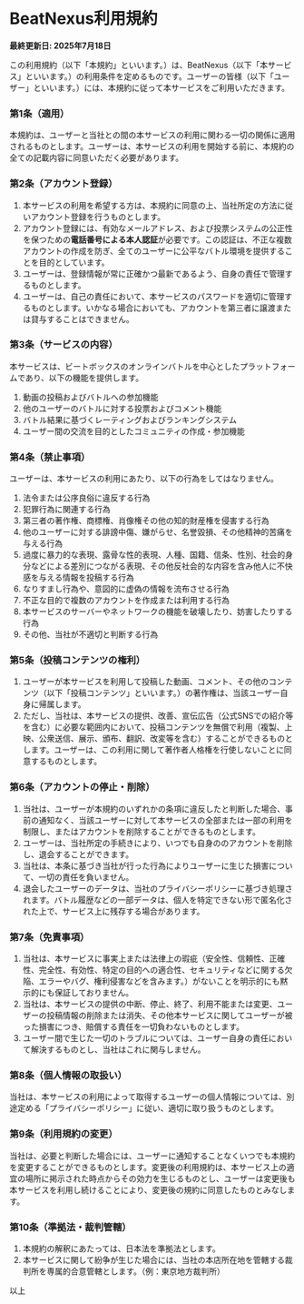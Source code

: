 # BeatNexus利用規約

**最終更新日: 2025年7月18日**

この利用規約（以下「本規約」といいます。）は、BeatNexus（以下「本サービス」といいます。）の利用条件を定めるものです。ユーザーの皆様（以下「ユーザー」といいます。）には、本規約に従って本サービスをご利用いただきます。

### 第1条（適用）
本規約は、ユーザーと当社との間の本サービスの利用に関わる一切の関係に適用されるものとします。ユーザーは、本サービスの利用を開始する前に、本規約の全ての記載内容に同意いただく必要があります。

### 第2条（アカウント登録）
1.  本サービスの利用を希望する方は、本規約に同意の上、当社所定の方法に従いアカウント登録を行うものとします。
2.  アカウント登録には、有効なメールアドレス、および投票システムの公正性を保つための**電話番号による本人認証**が必要です。この認証は、不正な複数アカウントの作成を防ぎ、全てのユーザーに公平なバトル環境を提供することを目的としています。
3.  ユーザーは、登録情報が常に正確かつ最新であるよう、自身の責任で管理するものとします。
4.  ユーザーは、自己の責任において、本サービスのパスワードを適切に管理するものとします。いかなる場合においても、アカウントを第三者に譲渡または貸与することはできません。

### 第3条（サービスの内容）
本サービスは、ビートボックスのオンラインバトルを中心としたプラットフォームであり、以下の機能を提供します。
1.  動画の投稿およびバトルへの参加機能
2.  他のユーザーのバトルに対する投票およびコメント機能
3.  バトル結果に基づくレーティングおよびランキングシステム
4.  ユーザー間の交流を目的としたコミュニティの作成・参加機能

### 第4条（禁止事項）
ユーザーは、本サービスの利用にあたり、以下の行為をしてはなりません。
1.  法令または公序良俗に違反する行為
2.  犯罪行為に関連する行為
3.  第三者の著作権、商標権、肖像権その他の知的財産権を侵害する行為
4.  他のユーザーに対する誹謗中傷、嫌がらせ、名誉毀損、その他精神的苦痛を与える行為
5.  過度に暴力的な表現、露骨な性的表現、人種、国籍、信条、性別、社会的身分などによる差別につながる表現、その他反社会的な内容を含み他人に不快感を与える情報を投稿する行為
6.  なりすまし行為や、意図的に虚偽の情報を流布させる行為
7.  不正な目的で複数のアカウントを作成または利用する行為
8.  本サービスのサーバーやネットワークの機能を破壊したり、妨害したりする行為
9.  その他、当社が不適切と判断する行為

### 第5条（投稿コンテンツの権利）
1.  ユーザーが本サービスを利用して投稿した動画、コメント、その他のコンテンツ（以下「投稿コンテンツ」といいます。）の著作権は、当該ユーザー自身に帰属します。
2.  ただし、当社は、本サービスの提供、改善、宣伝広告（公式SNSでの紹介等を含む）に必要な範囲内において、投稿コンテンツを無償で利用（複製、上映、公衆送信、展示、頒布、翻訳、改変等を含む）することができるものとします。ユーザーは、この利用に関して著作者人格権を行使しないことに同意するものとします。

### 第6条（アカウントの停止・削除）
1.  当社は、ユーザーが本規約のいずれかの条項に違反したと判断した場合、事前の通知なく、当該ユーザーに対して本サービスの全部または一部の利用を制限し、またはアカウントを削除することができるものとします。
2.  ユーザーは、当社所定の手続きにより、いつでも自身ののアカウントを削除し、退会することができます。
3.  当社は、本条に基づき当社が行った行為によりユーザーに生じた損害について、一切の責任を負いません。
4.  退会したユーザーのデータは、当社のプライバシーポリシーに基づき処理されます。バトル履歴などの一部データは、個人を特定できない形で匿名化された上で、サービス上に残存する場合があります。

### 第7条（免責事項）
1.  当社は、本サービスに事実上または法律上の瑕疵（安全性、信頼性、正確性、完全性、有効性、特定の目的への適合性、セキュリティなどに関する欠陥、エラーやバグ、権利侵害などを含みます。）がないことを明示的にも黙示的にも保証しておりません。
2.  当社は、本サービスの提供の中断、停止、終了、利用不能または変更、ユーザーの投稿情報の削除または消失、その他本サービスに関してユーザーが被った損害につき、賠償する責任を一切負わないものとします。
3.  ユーザー間で生じた一切のトラブルについては、ユーザー自身の責任において解決するものとし、当社はこれに関与しません。

### 第8条（個人情報の取扱い）
当社は、本サービスの利用によって取得するユーザーの個人情報については、別途定める「プライバシーポリシー」に従い、適切に取り扱うものとします。

### 第9条（利用規約の変更）
当社は、必要と判断した場合には、ユーザーに通知することなくいつでも本規約を変更することができるものとします。変更後の利用規約は、本サービス上の適宜の場所に掲示された時点からその効力を生じるものとし、ユーザーは変更後も本サービスを利用し続けることにより、変更後の規約に同意したものとみなします。

### 第10条（準拠法・裁判管轄）
1.  本規約の解釈にあたっては、日本法を準拠法とします。
2.  本サービスに関して紛争が生じた場合には、当社の本店所在地を管轄する裁判所を専属的合意管轄とします。（例：東京地方裁判所）

以上 
